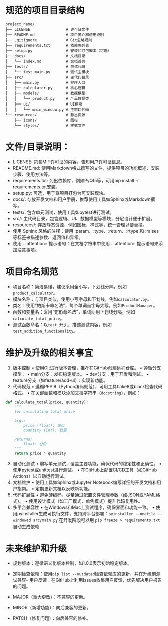 # 规范的项目目录结构
```
project_name/
├── LICENSE                # 许可证文件
├── README.md              # 项目简介和使用说明
├── .gitignore             # Git忽略规则
├── requirements.txt       # 依赖库列表
├── setup.py               # 安装和打包脚本（可选）
├── docs/                  # 文档目录
│   └── index.md           # 文档首页
├── tests/                 # 测试代码
│   └── test_main.py       # 测试主模块
├── src/                   # 主代码目录
│   ├── main.py            # 程序入口
│   ├── calculator.py      # 核心逻辑
│   ├── models/            # 数据模型
│   │   └── product.py     # 产品数据类
│   ├── ui/                # UI模块
│   │   └── main_window.py # 主窗口代码
└── resources/             # 静态资源
    ├── icons/             # 图标
    └── styles/            # 样式文件
```
# 文件/目录说明：

- LICENSE: 包含MIT许可证的内容，告知用户许可证信息。
- README.md: 使用Markdown格式撰写的文件，提供项目的功能概述、安装步骤、使用方法等。
- requirements.txt: 列出依赖库，例如PyQt5等，可用pip install -r requirements.txt安装。
- setup.py: 可选，用于将项目打包为可安装模块。
- docs/: 存放开发文档和用户手册，推荐使用工具如Sphinx或Markdown撰写。
- tests/: 包含单元测试，使用工具如pytest进行测试。
- src/: 主代码目录，包含逻辑、UI、数据模型等模块，分层设计便于扩展。
- resources/: 存放静态资源，例如图标、样式等，统一管理以便替换。
- 使用 Sphinx 风格的注释：使用 :param、:type、:return、:rtype 和 :raises 等标签来描述参数、返回值和异常。
- 使用 .. attention:: 提示语句：在文档字符串中使用 .. attention:: 提示语句来添加注意事项。

# 项目命名规范

- 项目名称：简洁易懂，建议采用全小写，下划线分隔，例如``product_calculator``。
- 模块名称：与项目类似，使用小写字母和下划线，例如``calculator.py``。
- 类名：使用“帕斯卡命名法”，每个单词首字母大写，例如``ProductManager``。
- 函数和变量名：采用“蛇形命名法”，单词间用下划线分隔，例如``calculate_total_price``。
- 测试函数命名：以``test_``开头，描述测试内容，例如``test_addition_functionality``。

# 维护及升级的相关事宜

1.	版本控制
•	使用Git进行版本管理，推荐在GitHub创建远程仓库。
•	遵循分支模型：
•	main分支：发布稳定版本。
•	dev分支：用于开发和测试。
•	feature分支（如feature/add-ui）：实现新功能。
2.	代码规范
•	遵循PEP 8（Python编码规范），可用工具flake8或black检查代码格式。
•	在关键函数和模块添加文档字符串（``docstring``），例如：
```python
def calculate_total(price, quantity):
    """
    for calculating total price

    Args:
        price (float): 单价
        quantity (int): 数量

    Returns:
        float: 总价
    """
    return price * quantity
```

3.	自动化测试
•	编写单元测试，覆盖主要功能，确保代码的稳定性和正确性。
•	使用pytest或unittest进行测试。
•	在GitHub上配置CI/CD工具（如GitHub Actions）以自动运行测试。
4.	文档维护
•	使用工具如Sphinx或Jupyter Notebook编写详细的开发文档和用户指南。
•	定期更新文档以反映新功能。
5.	代码扩展性
•	避免硬编码，尽量通过配置文件管理参数（如JSON或YAML格式）。
•	使用设计模式（如工厂模式、单例模式）提升代码复用性。
6.	多平台兼容性
•	在Windows和Mac上测试程序，确保界面和功能一致。
•	使用pyinstaller生成可执行文件，支持跨平台部署：``pyinstaller --onefile --windowed src/main.py``
在开发阶段可以用 ``pip freeze > requirements.txt`` 自动生成依赖

# 未来维护和升级

- 规划版本：遵循语义化版本控制，如1.0.0表示初始稳定版本。
- 定期检查依赖：使用``pip list --outdated``检查依赖库的更新，并在升级前测试兼容- 用户反馈：在GitHub上利用Issues收集用户反馈，优先解决用户报告的问题。  
      
- MAJOR（重大更改）：不兼容的更新。
- MINOR（新增功能）：向后兼容的更新。
- PATCH（修复问题）：向后兼容的修补。


